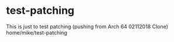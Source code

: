 # test-patching
This is just to test patching (pushing from Arch 64 02112018 Clone) home/mike/test-patching
